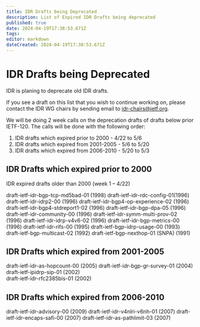 ```yaml
---
title: IDR Drafts being Deprecated 
description: List of Expired IDR Drafts being deprecated
published: true
date: 2024-04-19T17:38:53.671Z
tags: 
editor: markdown
dateCreated: 2024-04-19T17:38:53.671Z
---
```


# IDR Drafts being Deprecated 

IDR is planing to deprecate old IDR drafts. 

If you see a draft on this list that you wish to continue working on, please contact the IDR WG chairs by sending email to idr-chairs@ietf.org. 

We will be doing 2 week calls on the deprecation drafts of drafts below prior IETF-120.
The calls will be done with the following order:
1. IDR drafts which expired prior to 2000 - 4/22 to 5/6 
2. IDR drafts which expired from 2001-2005 - 5/6 to 5/20
3. IDR drafts which expired from 2006-2010 - 5/20 to 5/3

## IDR Drafts which expired prior to 2000 
IDR expired drafts older than 2000  (week 1 – 4/22) 

draft-ietf-idr-bgp-tcp-md5bad-01 (1998) 
draft-ietf-idr-rdc-config-01(1996) 
draft-ietf-idr-idrp2-00 (1996) 
draft-ietf-idr-bgp4-op-experience-02 (1996)
draft-ietf-idr-bgp4-stdreport1-02 (1996)
draft-ietf-idr-bgp-dpa-05 (1996)
draft-ietf-idr-community-00 (1996)
draft-ietf-idr-symm-multi-prov-02 (1996) 
draft-ietf-idr-idrp-v4v6-02  (1996)
draft-ietf-idr-bgp-metrics-00 (1996) 
draft-ietf-idr-rifs-00 (1995)
draft-ietf-bgp-idrp-usage-00 (1993)
draft-ietf-bgp-multicast-02  (1992)
draft-ietf-bgp-nexthop-01 (SNPA) (1991) 

## IDR Drafts which expired from 2001-2005 
draft-ietf-idr-as-hopcount-00   (2005)
draft-ietf-idr-bgp-gr-survey-01 (2004)         
draft-ietf-ipidrp-sip-01        (2002)         
draft-ietf-idr-rfc2385bis-01    (2002) 

## IDR Drafts which expired from 2006-2010
draft-ietf-idr-advisory-00     (2009)
draft-ietf-idr-v4nlri-v6nh-01  (2007) 
draft-ietf-idr-encaps-safi-00  (2007)
draft-ietf-idr-as-pathlimit-03 (2007)
